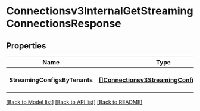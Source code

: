# Connectionsv3InternalGetStreamingConnectionsResponse

## Properties
Name | Type | Description | Notes
------------ | ------------- | ------------- | -------------
**StreamingConfigsByTenants** | [**[]Connectionsv3StreamingConfigsByTenant**](connectionsv3StreamingConfigsByTenant.md) |  | [optional] [default to null]

[[Back to Model list]](../README.md#documentation-for-models) [[Back to API list]](../README.md#documentation-for-api-endpoints) [[Back to README]](../README.md)

